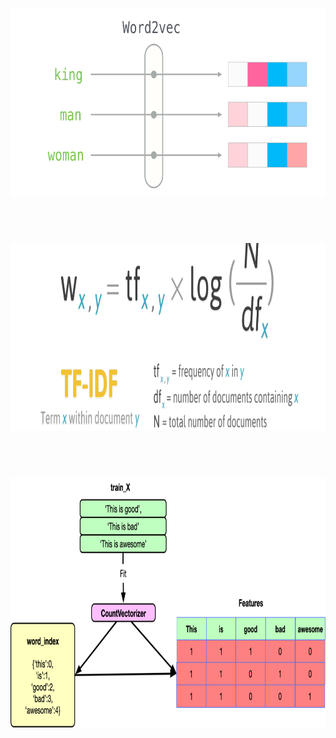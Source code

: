 <h1 align="center" #NLP-Sentiment_Analysis>

<p align="center">
<img src = "Image/word2vec.jpeg" width = 750 height=300>
<br>
<br>
<br>
<img src = "Image/tfidf.jpeg" width = 750 height=300>
<br>
<br>
<br>
<img src = "Image/countvectorizer.png" width = 750 height=400>
</p>
